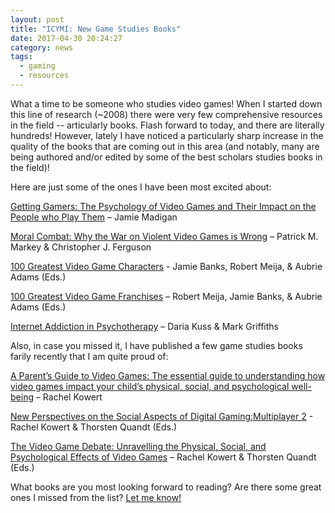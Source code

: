 ```yaml
---
layout: post
title: "ICYMI: New Game Studies Books"
date: 2017-04-30 20:24:27
category: news
tags:
  - gaming
  - resources 
---
```


What a time to be someone who studies video games! When I started down this line of research (~2008) there were very few comprehensive resources in the field -- articularly books. Flash forward to today, and there are literally hundreds! However, lately I have noticed a particularly sharp increase in the quality of the books that are coming out in this area (and notably, many are being authored and/or edited by some of the best scholars studies books in the field)! 

Here are just some of the ones I have been most excited about:

[Getting Gamers: The Psychology of Video Games and Their Impact on the People who Play Them](https://www.amazon.com/Getting-Gamers-Psychology-Impact-People/dp/1442239999/ref=sr_1_1?s=books&ie=UTF8&qid=1493601301&sr=1-1&keywords=jamie+madigan) – Jamie Madigan 

[Moral Combat: Why the War on Violent Video Games is Wrong](https://www.amazon.com/Moral-Combat-Violent-Video-Games/dp/1942952988/ref=sr_1_1?s=books&ie=UTF8&qid=1493601247&sr=1-1&keywords=moral+combat) – Patrick M. Markey & Christopher J. Ferguson 

[100 Greatest Video Game Characters](https://www.amazon.com/100-Greatest-Video-Game-Characters/dp/1442278129/ref=sr_1_1?s=books&ie=UTF8&qid=1493601179&sr=1-1&keywords=100+greatest+video+game+characters) - Jamie Banks, Robert Meija, & Aubrie Adams (Eds.)

[100 Greatest Video Game Franchises](https://www.amazon.com/100-Greatest-Video-Game-Franchises/dp/1442278145/ref=sr_1_1?s=books&ie=UTF8&qid=1493601197&sr=1-1&keywords=100+greatest+video+game+franchises) – Robert Meija, Jamie Banks, & Aubrie Adams (Eds.)

[Internet Addiction in Psychotherapy](https://www.amazon.com/Internet-Addiction-Psychotherapy-Palgrave-Cyberpsychology/dp/1137465069/ref=asap_bc?ie=UTF8) – Daria Kuss & Mark Griffiths

Also, in case you missed it, I have published a few game studies books farily recently that I am quite proud of:

[A Parent’s Guide to Video Games: The essential guide to understanding how video games impact your child’s physical, social, and psychological well-being](https://www.amazon.com/Parents-Guide-Video-Games-understanding/dp/1537359835/ref=sr_1_1?s=books&ie=UTF8&qid=1493601405&sr=1-1&keywords=a+parent%27s+guide+to+video+games) – Rachel Kowert

[New Perspectives on the Social Aspects of Digital Gaming:Multiplayer 2](https://www.amazon.com/Perspectives-Social-Aspects-Digital-Gaming-ebook/dp/B06W2H3GJ6/ref=sr_1_1?ie=UTF8&qid=1487235531&sr=8-1&keywords=quandt+multiplayer+2) - Rachel Kowert & Thorsten Quandt (Eds.)

[The Video Game Debate: Unravelling the Physical, Social, and Psychological Effects of Video Games](https://www.amazon.com/Video-Game-Debate-Unravelling-Psychological/dp/1138831638/ref=pd_sim_14_2?_encoding=UTF8&pd_rd_i=1138831638&pd_rd_r=0C59JRWFNSTR38FSSQDP&pd_rd_w=vCYtQ&pd_rd_wg=stx2U&psc=1&refRID=0C59JRWFNSTR38FSSQDP) – Rachel Kowert & Thorsten Quandt (Eds.)

What books are you most looking forward to reading? Are there some great ones I missed from the list? [Let me know!](mailto:rkowert@gmail.com) 
